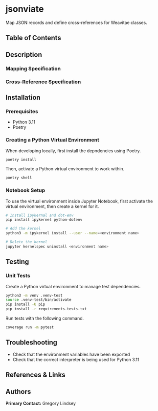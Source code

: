 # jsonviate
Map JSON records and define cross-references for Weavitae classes.

## Table of Contents

## Description

### Mapping Specification

### Cross-Reference Specification

## Installation

### Prerequisites
* Python 3.11
* Poetry

### Creating a Python Virtual Environment
When developing locally, first install the depndencies using Poetry.
```bash
poetry install
```
Then, activate a Python virtual environment to work within.
```bash
poetry shell
```

### Notebook Setup
To use the virtual environment inside Jupyter Notebook, first activate the virtual environment, then create a kernel for it.
```bash
# Install ipykernal and dot-env
pip install ipykernel python-dotenv

# Add the kernel
python3 -m ipykernel install --user --name=<environment name>

# Delete the kernel
jupyter kernelspec uninstall <environment name>
```

<!-- ### Environment Variables
Sensitive environment variables containing secrets like passwords and API keys must be exported to the environment first.

Create a `.env` file in the project root.
```bash
```

***Important:*** *Always use a `.env` file or AWS SSM Parameter Store or Secrets Manager for sensitive variables like credentials and API keys. Never hard-code them, including when developing. AWS will quarantine an account if any credentials get accidentally exposed and this will cause problems.*

***Make sure that `.env` is listed in `.gitignore`*** -->

## Testing
### Unit Tests
Create a Python virtual environment to manage test dependencies.

```bash
python3 -m venv .venv-test
source .venv-test/bin/activate
pip install -U pip
pip install -r requirements-tests.txt
```
Run tests with the following command.
```bash
coverage run -m pytest  
```

## Troubleshooting
* Check that the environment variables have been exported
* Check that the correct interpreter is being used for Python 3.11

## References & Links

## Authors
**Primary Contact:** Gregory Lindsey